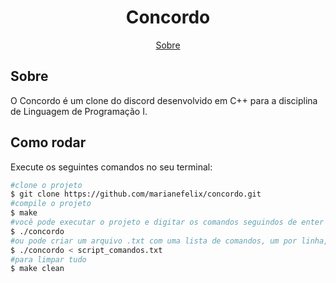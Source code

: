 <h1 align="center">Concordo</h1>

<p align="center">
  <a href="#sobre">Sobre</a>
</p>

## Sobre

O Concordo é um clone do discord desenvolvido em C++ para a disciplina de Linguagem de Programação I.

## Como rodar

Execute os seguintes comandos no seu terminal:

```bash
#clone o projeto
$ git clone https://github.com/marianefelix/concordo.git
#compile o projeto
$ make
#você pode executar o projeto e digitar os comandos seguindos de enter
$ ./concordo
#ou pode criar um arquivo .txt com uma lista de comandos, um por linha, e redirecionar esse arquivo como entrada padrão
$ ./concordo < script_comandos.txt
#para limpar tudo
$ make clean
```

